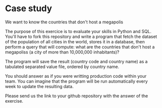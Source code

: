 # Case study
We want to know the countries that don't host a megapolis

The purpose of this exercice is to evaluate your skills in Python and SQL. You'll have to fork this repository and write a program that fetch the dataset of the population of all cities in the world, stores it in a database, then perform a query that will compute: what are the countries that don't host a megapoliss (a city of more than 10,000,000 inhabitants)?

The program will save the result (country code and country name) as a tabulated separated value file, ordered by country name.

You should answer as if you were writting production code within your team. You can imagine that the program will be run automatically every week to update the resulting data.

Please send us the link to your github repository with the answer of the exercise.
